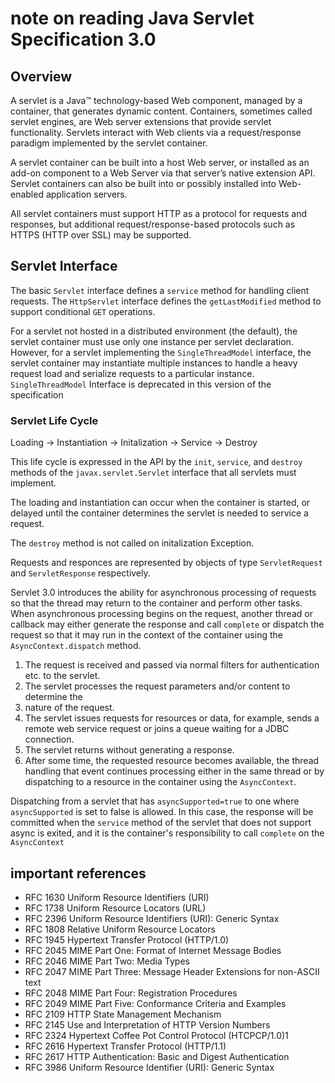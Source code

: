 # note on reading Java Servlet Specification 3.0

## Overview
A servlet is a Java™ technology-based Web component, managed by a container,
that generates dynamic content. 
Containers, sometimes called servlet engines, are Web server extensions
that provide servlet functionality. Servlets interact with Web clients via a
request/response paradigm implemented by the servlet container.

A servlet container can be built into a host Web server, or installed as an add-on
component to a Web Server via that server’s native extension API. Servlet containers
can also be built into or possibly installed into Web-enabled application servers.

All servlet containers must support HTTP as a protocol for requests and responses,
but additional request/response-based protocols such as HTTPS (HTTP over SSL)
may be supported.

## Servlet Interface
The basic `Servlet` interface defines a `service` method for handling client requests.
The `HttpServlet` interface defines the `getLastModified` method to support conditional `GET` operations.

For a servlet not hosted in a distributed environment (the default), the servlet
container must use only one instance per servlet declaration. However, for a servlet
implementing the `SingleThreadModel` interface, the servlet container may
instantiate multiple instances to handle a heavy request load and serialize requests
to a particular instance.
`SingleThreadModel` Interface is deprecated in this version of the specification

### Servlet Life Cycle
Loading -> Instantiation -> Initalization -> Service -> Destroy

This life cycle is expressed in the API by the `init`, `service`, and `destroy`
methods of the `javax.servlet.Servlet` interface that all servlets must implement.

The loading and instantiation can occur when the container is started, or delayed until
the container determines the servlet is needed to service a request.

The `destroy` method is not called on initalization Exception.

Requests and responces are represented by objects of type `ServletRequest` and `ServletResponse` respectively.

Servlet 3.0 introduces the ability for asynchronous processing of requests so that the
thread may return to the container and perform other tasks. 
When asynchronous processing begins on the request, another thread or callback may either generate the
response and call `complete` or dispatch the request so that it may run in the context
of the container using the `AsyncContext.dispatch` method.
1. The request is received and passed via normal filters for authentication etc. to the servlet.
2. The servlet processes the request parameters and/or content to determine the
3. nature of the request.
4. The servlet issues requests for resources or data, for example, sends a remote web service request or joins a queue waiting for a JDBC connection.
5. The servlet returns without generating a response.
6. After some time, the requested resource becomes available, the thread handling that event continues processing either in the same thread or by dispatching to a resource in the container using the `AsyncContext`.

Dispatching from a servlet that has `asyncSupported=true` to one where
`asyncSupported` is set to false is allowed. In this case, the response will be
committed when the `service` method of the servlet that does not support async is
exited, and it is the container's responsibility to call `complete` on the `AsyncContext`

## important references
- RFC 1630 Uniform Resource Identifiers (URI)
- RFC 1738 Uniform Resource Locators (URL)
- RFC 2396 Uniform Resource Identifiers (URI): Generic Syntax
- RFC 1808 Relative Uniform Resource Locators
- RFC 1945 Hypertext Transfer Protocol (HTTP/1.0)
- RFC 2045 MIME Part One: Format of Internet Message Bodies
- RFC 2046 MIME Part Two: Media Types
- RFC 2047 MIME Part Three: Message Header Extensions for non-ASCII text
- RFC 2048 MIME Part Four: Registration Procedures
- RFC 2049 MIME Part Five: Conformance Criteria and Examples
- RFC 2109 HTTP State Management Mechanism
- RFC 2145 Use and Interpretation of HTTP Version Numbers
- RFC 2324 Hypertext Coffee Pot Control Protocol (HTCPCP/1.0)1
- RFC 2616 Hypertext Transfer Protocol (HTTP/1.1)
- RFC 2617 HTTP Authentication: Basic and Digest Authentication
- RFC 3986 Uniform Resource Identifier (URI): Generic Syntax